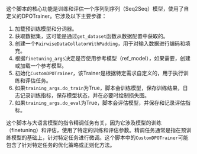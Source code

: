 这个脚本的核心功能是训练和评估一个序列到序列（Seq2Seq）模型，使用了自定义的DPOTrainer。它涉及以下主要步骤：

1. 加载预训练模型和分词器。
2. 获取数据集，这可能是通过`get_dataset`函数从数据配置中获取的。
3. 创建一个`PairwiseDataCollatorWithPadding`，用于对输入数据进行编码和填充。
4. 根据`finetuning_args`决定是否使用参考模型（ref_model），如果需要，创建或加载一个参考模型。
5. 初始化`CustomDPOTrainer`，该Trainer是根据特定需求自定义的，用于执行训练和评估任务。
6. 如果`training_args.do_train`为True，脚本会训练模型，保存训练结果，日志记录训练指标，保存模型状态，并在必要时绘制损失图。
7. 如果`training_args.do_eval`为True，脚本会评估模型，并保存和记录评估指标。

这个脚本与大语言模型的指令精调任务有关，因为它涉及模型的训练（finetuning）和评估，使用了特定的训练和评估参数。精调任务通常是指在预训练模型的基础上，针对特定任务进行微调。这个脚本中的`CustomDPOTrainer`可能包含了针对特定任务的优化策略或正则化方法。
